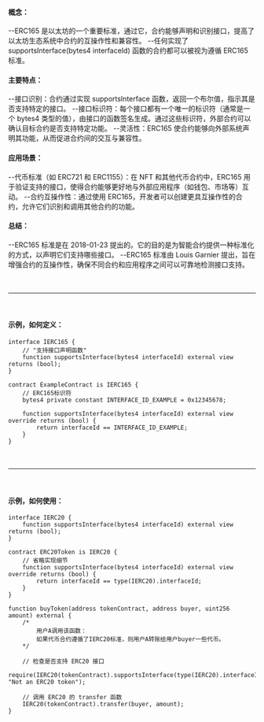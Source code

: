 
#### 概念：
--ERC165 是以太坊的一个重要标准，通过它，合约能够声明和识别接口，提高了以太坊生态系统中合约的互操作性和兼容性。
--任何实现了 supportsInterface(bytes4 interfaceId) 函数的合约都可以被视为遵循 ERC165 标准。

#### 主要特点：
--接口识别：合约通过实现 supportsInterface 函数，返回一个布尔值，指示其是否支持特定的接口。
--接口标识符：每个接口都有一个唯一的标识符（通常是一个 bytes4 类型的值），由接口的函数签名生成。通过这些标识符，外部合约可以确认目标合约是否支持特定功能。
--灵活性：ERC165 使合约能够向外部系统声明其功能，从而促进合约间的交互与兼容性。

#### 应用场景：
--代币标准（如 ERC721 和 ERC1155）：在 NFT 和其他代币合约中，ERC165 用于验证支持的接口，使得合约能够更好地与外部应用程序（如钱包、市场等）互动。
--合约互操作性：通过使用 ERC165，开发者可以创建更具互操作性的合约，允许它们识别和调用其他合约的功能。

#### 总结：
--ERC165 标准是在 2018-01-23 提出的。它的目的是为智能合约提供一种标准化的方式，以声明它们支持哪些接口。
--ERC165 标准由 Louis Garnier 提出，旨在增强合约的互操作性，确保不同合约和应用程序之间可以可靠地检测接口支持。

　

---------------------------------------------------------------------------------------

　

#### 示例，如何定义：
```
interface IERC165 {
    // "支持接口声明函数"
    function supportsInterface(bytes4 interfaceId) external view returns (bool);
}

contract ExampleContract is IERC165 {
    // ERC165标识符
    bytes4 private constant INTERFACE_ID_EXAMPLE = 0x12345678;

    function supportsInterface(bytes4 interfaceId) external view override returns (bool) {
        return interfaceId == INTERFACE_ID_EXAMPLE;
    }
}
```

　

---------------------------------------------------------------------------------------

　

#### 示例，如何使用：
```
interface IERC20 {
    function supportsInterface(bytes4 interfaceId) external view returns (bool);
}

contract ERC20Token is IERC20 {
    // 省略实现细节
    function supportsInterface(bytes4 interfaceId) external view override returns (bool) {
        return interfaceId == type(IERC20).interfaceId;
    }
}

function buyToken(address tokenContract, address buyer, uint256 amount) external {
    /*
        用户A调用该函数：
        如果代币合约遵循了IERC20标准，则用户A转账给用户buyer一些代币。
    */

    // 检查是否支持 ERC20 接口
    require(IERC20(tokenContract).supportsInterface(type(IERC20).interfaceId), "Not an ERC20 token");

    // 调用 ERC20 的 transfer 函数
    IERC20(tokenContract).transfer(buyer, amount);
}
```